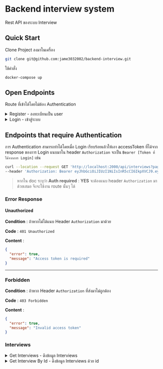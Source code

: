 # Backend interview system

Rest API ของระบบ Interview

## Quick Start

Clone Project ลงมาในเครื่อง

```sh
git clone git@github.com:jame3032002/backend-interview.git
```

ใช้คำสั่ง

```sh
docker-compose up
```

## Open Endpoints

Route ที่เข้าได้โดยไม่ต้อง Authentication

<details>
  <summary>Register - ลงทะเบียนเป็น user</summary>

## Register

สำหรับลงทะเบียนเป็น user เพื่อใช้งานระบบ

**URL** : `/api/users`

**Method** : `POST`

**Auth required** : NO

**Data constraints**

```json
{
  "name": "ข้อมูลเป็น String",
  "email": "ต้องถูก Format ของ email address",
  "password": "ต้องมากกว่า 8 ตัวอักษรและประกอบไปด้วย ตัวเล็ก ตัวใหญ่ ตัวเลข และอักขระพิเศษ"
}
```

**Data example**

```json
{
  "name": "วันเดอร์วูแมน",
  "email": "user4@robinhood.co.th",
  "password": "Password1!"
}
```

## Success Response

**Code** : `201 Created`

**Content example**

```json
{
  "success": true,
  "user": {
    "email": "user4@robinhood.co.th",
    "name": "วันเดอร์วูแมน",
    "_id": "65d07b072bb274bc40edc356",
    "createdAt": "2024-02-17T09:23:19.874Z",
    "updatedAt": "2024-02-17T09:23:19.874Z",
    "__v": 0
  }
}
```

## Error Response

### Invalid parameters

**Condition** : ถ้าไม่ได้ส่ง `name` หรือ `email` หรือ `password` ไป

**Code** : `400 BAD REQUEST`

**Content** :

```json
{
  "error": true,
  "message": "Invalid parameters"
}
```

<hr />

### Invalid email format

**Condition** : ถ้า `email` ผิด format

**Code** : `400 BAD REQUEST`

**Content** :

```json
{
  "error": true,
  "message": "Invalid email format"
}
```

<hr />

### Invalid password format

**Condition** : ถ้า `password` ไม่ได้ประกอบไปด้วย ตัวอักษรเล็ก ตัวอักษรใหญ่ ตัวเลข และอักขระพิเศษ หรือน้อยกว่า 8 ตัวอักษร

**Code** : `400 BAD REQUEST`

**Content** :

```json
{
  "error": true,
  "message": "Password must contain uppercase, lowercase, integer, special character and more than 8 characters"
}
```

<hr />

### Email already exists

**Condition** : ถ้า `email` ที่ส่งมามีอยู่แล้วในระบบ

**Code** : `400 BAD REQUEST`

**Content** :

```json
{
  "error": true,
  "message": "This email has already exists"
}
```

</details>

<details>
  <summary>Login - เข้าสู่ระบบ</summary>

## Login

สำหรับ Login ใช้งานระบบ

**URL** : `/api/users/login`

**Method** : `POST`

**Auth required** : NO

**Data constraints**

```json
{
  "email": "ต้องถูก Format ของ email address",
  "password": "เป็น String"
}
```

**Data example**

```json
{
  "email": "user4@robinhood.co.th",
  "password": "Password1!"
}
```

## Success Response

**Code** : `200 OK`

**Content example**

```json
{
  "success": true,
  "user": {
    "_id": "65d07b072bb274bc40edc356",
    "email": "user4@robinhood.co.th",
    "name": "วันเดอร์วูแมน",
    "createdAt": "2024-02-17T09:23:19.874Z",
    "updatedAt": "2024-02-17T09:23:19.874Z",
    "__v": 0
  },
  "accessToken": "eyJhbGciOiJIUzI1NiIsInR5cCI6IkpXVCJ9.eyJ1c2VySWQiOiI2NWQwN2IwNzJiYjI3NGJjNDBlZGMzNTYiLCJlbWFpbCI6InVzZXI0QHJvYmluaG9vZC5jby50aCIsIm5hbWUiOiLguKfguLHguJnguYDguJTguK3guKPguYzguKfguLnguYHguKHguJkiLCJyb2xlIjoidXNlciIsImlhdCI6MTcwODE2MzUxOCwiZXhwIjoxNzM5Njk5NTE4fQ.Rsj6OUIMLBsABlG2k4fZ-PHyNvg6A6HoT4pxaagq-2U"
}
```

## Error Response

### Invalid parameters

**Condition** : ถ้าไม่ได้ส่ง `email` หรือ `password` ไป

**Code** : `400 BAD REQUEST`

**Content** :

```json
{
  "error": true,
  "message": "Invalid parameters"
}
```

<hr />

### Invalid parameters

**Condition** : ถ้าไม่ได้ส่ง `email` หรือ `password` ไป

**Code** : `400 BAD REQUEST`

**Content** :

```json
{
  "error": true,
  "message": "Invalid parameters"
}
```

<hr />

### Invalid email or password

**Condition** : ถ้าหาก `email` หรือ `password` ไม่ถูกต้อง

**Code** : `401 Unauthorized`

**Content** :

```json
{
  "success": false,
  "message": "Invalid email or password"
}
```

</details>

## Endpoints that require Authentication

การ Authentication สามารถทำได้โดยเมื่อ Login เรียบร้อยแล้วให้เอา accessToken ที่ได้จาก response ของการ Login แนบมาใน header `Authorization` จะเป็น `Bearer [Token ที่ได้จากการ Login]` เช่น

```sh
curl --location --request GET 'http://localhost:2000/api/interviews?page=1&limit=3' \
--header 'Authorization: Bearer eyJhbGciOiJIUzI1NiIsInR5cCI6IkpXVCJ9.eyJ1c2VySWQiOiI2NWNmYTE4NmQwMGRjZDEzYjMxMWZjNGEiLCJlbWFpbCI6InVzZXIyQHJvYmluaG9vZC5jby50aCIsIm5hbWUiOiLguYHguJrguJfguYHguKHguJkiLCJyb2xlIjoidXNlciIsImlhdCI6MTcwODE1Njc3MiwiZXhwIjoxNzA4MTU3NjcyfQ.pwwwt7GwnY1BI70xLqzcqSEoscbDxszdXvIrCjy-WiE'
```

> หากใน doc ระบุว่า **Auth required** : **YES** จะต้องแนบ header `Authorization` มาด้วยเสมอ จึงจะใช้งาน route นั้นๆ ได้

### Error Response

#### Unauthorized

**Condition** : ถ้าหากไม่ได้แนบ Header `Authorization` มาด้วย

**Code** : `401 Unauthorized`

**Content** :

```json
{
  "error": true,
  "message": "Access token is required"
}
```

<hr />

### Forbidden

**Condition** : ถ้าหาก Header `Authorization` ที่ส่งมาไม่ถูกต้อง

**Code** : `403 Forbidden`

**Content** :

```json
{
  "error": true,
  "message": "Invalid access token"
}
```

### Interviews

<details>
  <summary>Get Interviews - ดึงข้อมูล Interviews</summary>

## Get Interviews

เป็น Route สำหรับดึงข้อมูลมาทำ List ของ Card ที่แสดงข้อมูล Interview ดังรูปด้านล่าง

![UX/UI List ของ Card ที่แสดงข้อมูล Interview](https://github.com/jame3032002/backend-interview/assets/8217160/860d2a00-634c-4bf7-9dd1-b5b5219d1f14)

**URL** : `/api/interviews`

**Method** : `GET`

> สามารถระบุ query เพิ่มเติมได้ 2 ค่าคือ `limit` และ `page`
>
> - page จะมีค่า default เป็น 1
> - limit จะมีค่า default เป็น 5

**Auth required** : YES

## Success Response

**Code** : `200 OK`

**Content example**

```json
{
  "success": true,
  "interviews": [
    {
      "_id": "65d061949166d015d47dee80",
      "title": "นัดสัมภาษณ์งาน 1",
      "description": "Lorem ipsum dolor sit amet, consectetur adipiscing elit, sed do eiusmod tempor incididunt ut labore et dolore magna aliqua. In vitae turpis massa sed elementum tempus egestas sed sed. Pulvinar neque laoreet suspendisse interdum consectetur libero. Ut lectus arcu bibendum at varius vel. Feugiat in ante metus dictum at tempor commodo ullamcorpera. Lacinia at quis risus sed. Adipiscing bibendum est ultricies integer quis auctor elit sed vulputate. Nulla aliquet enim tortor at auctor urna nunc.",
      "status": "To Do",
      "createdBy": "65cfa17ad00dcd13b311fc47",
      "isArchive": false,
      "createdAt": "2023-01-01T03:00:00.696Z",
      "updatedAt": "2023-01-01T04:00:00.696Z",
      "name": "โรบินฮู้ด"
    },
    {
      "_id": "65d061979166d015d47dee82",
      "title": "นัดสัมภาษณ์งาน 2",
      "description": "Lorem ipsum dolor sit amet, consectetur adipiscing elit, sed do eiusmod tempor incididunt ut labore et dolore magna aliqua. In vitae turpis massa sed elementum tempus egestas sed sed. Pulvinar neque laoreet suspendisse interdum consectetur libero. Ut lectus arcu bibendum at varius vel. Feugiat in ante metus dictum at tempor commodo ullamcorpera. Lacinia at quis risus sed. Adipiscing bibendum est ultricies integer quis auctor elit sed vulputate. Nulla aliquet enim tortor at auctor urna nunc.",
      "status": "To Do",
      "createdBy": "65cfa17ad00dcd13b311fc47",
      "isArchive": false,
      "createdAt": "2023-01-01T08:00:00.816Z",
      "updatedAt": "2023-01-01T08:00:00.816Z",
      "name": "โรบินฮู้ด"
    },
    {
      "_id": "65d0619b9166d015d47dee84",
      "title": "นัดสัมภาษณ์งาน 3",
      "description": "Lorem ipsum dolor sit amet, consectetur adipiscing elit, sed do eiusmod tempor incididunt ut labore et dolore magna aliqua. In vitae turpis massa sed elementum tempus egestas sed sed. Pulvinar neque laoreet suspendisse interdum consectetur libero. Ut lectus arcu bibendum at varius vel. Feugiat in ante metus dictum at tempor commodo ullamcorpera. Lacinia at quis risus sed. Adipiscing bibendum est ultricies integer quis auctor elit sed vulputate. Nulla aliquet enim tortor at auctor urna nunc.",
      "status": "To Do",
      "createdBy": "65cfa17ad00dcd13b311fc47",
      "isArchive": false,
      "createdAt": "2023-01-02T03:00:00.553Z",
      "updatedAt": "2023-01-02T03:00:00.553Z",
      "name": "โรบินฮู้ด"
    },
    {
      "_id": "65d064b99166d015d47dee93",
      "title": "นัดสัมภาษณ์งาน 4",
      "description": "Lorem ipsum dolor sit amet, consectetur adipiscing elit, sed do eiusmod tempor incididunt ut labore et dolore magna aliqua. In vitae turpis massa sed elementum tempus egestas sed sed. Pulvinar neque laoreet suspendisse interdum consectetur libero. Ut lectus arcu bibendum at varius vel. Feugiat in ante metus dictum at tempor commodo ullamcorpera. Lacinia at quis risus sed. Adipiscing bibendum est ultricies integer quis auctor elit sed vulputate. Nulla aliquet enim tortor at auctor urna nunc.",
      "status": "To Do",
      "createdBy": "65cfa19ad00dcd13b311fc4d",
      "isArchive": false,
      "createdAt": "2023-01-03T07:48:09.519Z",
      "updatedAt": "2023-01-03T07:48:09.519Z",
      "name": "แคทวูแมน"
    },
    {
      "_id": "65d064bc9166d015d47dee95",
      "title": "นัดสัมภาษณ์งาน 5",
      "description": "Lorem ipsum dolor sit amet, consectetur adipiscing elit, sed do eiusmod tempor incididunt ut labore et dolore magna aliqua. In vitae turpis massa sed elementum tempus egestas sed sed. Pulvinar neque laoreet suspendisse interdum consectetur libero. Ut lectus arcu bibendum at varius vel. Feugiat in ante metus dictum at tempor commodo ullamcorpera. Lacinia at quis risus sed. Adipiscing bibendum est ultricies integer quis auctor elit sed vulputate. Nulla aliquet enim tortor at auctor urna nunc.",
      "status": "To Do",
      "createdBy": "65cfa19ad00dcd13b311fc4d",
      "isArchive": false,
      "createdAt": "2023-02-17T13:00:12.789Z",
      "updatedAt": "2023-02-17T13:00:12.789Z",
      "name": "แคทวูแมน"
    }
  ],
  "info": {
    "totalResults": 8,
    "isNextPage": true,
    "currentPage": 1,
    "limit": 5
  }
}
```

> จากรูป UX/UI ก่อนหน้า ถ้าหากกดปุ่ม `See more` ให้เรียก API route เดิมนี้โดยจะต้องระบุ page ส่งมาด้วย เพื่อโหลด List ของ Interviews เพิ่มเติม เช่น http://localhost:2000/api/interviews?page=2

</details>

<details>
  <summary>Get Interview By Id - ดึงข้อมูล Interviews ด้วย id</summary>

## Get Interview By Id

เป็น Route สำหรับดึงข้อมูล Interview ด้วย Id ใช้สำหรับดึงข้อมูลเพื่อดูข้อมูล Interview หรือดึงข้อมูลเพื่อจะแก้ไขข้อมูลของ Interview ใช้กับ UX/UI ในส่วนการคลิกที่ Card เพื่อดู detail ดังรูปด้านล่างนี้

![UX/UI เมื่อกดที่ Card เพื่อดู detail](https://github.com/jame3032002/backend-interview/assets/8217160/571cc064-9d04-41f7-96cf-d68ea166128d)

**URL** : `/api/interviews/:interviewId`

**Method** : `GET`

> สามารถระบุ query เพิ่มเติมได้ คือ `include=comments`
> ถ้าหากระบุจะมี comments แสดงขึ้นมาด้วย

**Auth required** : YES

## Success Response (?include=comments)

**Code** : `200 OK`

**Content example**

```json
{
  "success": true,
  "interview": {
    "_id": "65d061949166d015d47dee80",
    "title": "นัดสัมภาษณ์งาน 1",
    "description": "Lorem ipsum dolor sit amet, consectetur adipiscing elit, sed do eiusmod tempor incididunt ut labore et dolore magna aliqua. In vitae turpis massa sed elementum tempus egestas sed sed. Pulvinar neque laoreet suspendisse interdum consectetur libero. Ut lectus arcu bibendum at varius vel. Feugiat in ante metus dictum at tempor commodo ullamcorpera. Lacinia at quis risus sed. Adipiscing bibendum est ultricies integer quis auctor elit sed vulputate. Nulla aliquet enim tortor at auctor urna nunc.",
    "status": "To Do",
    "createdBy": "65cfa17ad00dcd13b311fc47",
    "isArchive": false,
    "edited": [
      {
        "title": "นัดสัมภาษณ์งาน 1-1",
        "description": "1-1-Lorem ipsum dolor sit amet, consectetur adipiscing elit, sed do eiusmod tempor incididunt ut labore et dolore magna aliqua. In vitae turpis massa sed elementum tempus egestas sed sed. Pulvinar neque laoreet suspendisse interdum consectetur libero. Ut lectus arcu bibendum at varius vel. Feugiat in ante metus dictum at tempor commodo ullamcorpera. Lacinia at quis risus sed. Adipiscing bibendum est ultricies integer quis auctor elit sed vulputate. Nulla aliquet enim tortor at auctor urna nunc.",
        "status": "To Do",
        "createdAt": "2023-01-01T03:10:00.696Z",
        "_id": "65d067709e8c3fb440e39d2c"
      },
      {
        "title": "นัดสัมภาษณ์งาน 1-2",
        "description": "1-2-Lorem ipsum dolor sit amet, consectetur adipiscing elit, sed do eiusmod tempor incididunt ut labore et dolore magna aliqua. In vitae turpis massa sed elementum tempus egestas sed sed. Pulvinar neque laoreet suspendisse interdum consectetur libero. Ut lectus arcu bibendum at varius vel. Feugiat in ante metus dictum at tempor commodo ullamcorper a. Lacinia at quis risus sed. Adipiscing bibendum est ultricies integer quis auctor elit sed vulputate. Nulla aliquet enim tortor at auctor urna nunc.",
        "status": "Done",
        "createdAt": "2023-01-01T03:12:00.696Z",
        "_id": "65d0677a9e8c3fb440e39d30"
      },
      {
        "title": "นัดสัมภาษณ์งาน 1-3",
        "description": "1-3-Lorem ipsum dolor sit amet, consectetur adipiscing elit, sed do eiusmod tempor incididunt ut labore et dolore magna aliqua. In vitae turpis massa sed elementum tempus egestas sed sed. Pulvinar neque laoreet suspendisse interdum consectetur libero. Ut lectus arcu bibendum at varius vel. Feugiat in ante metus dictum at tempor commodo ullamcorper a. Lacinia at quis risus sed. Adipiscing bibendum est ultricies integer quis auctor elit sed vulputate. Nulla aliquet enim tortor at auctor urna nunc.",
        "status": "Done",
        "createdAt": "2023-01-01T03:20:00.696Z",
        "_id": "65d0677f9e8c3fb440e39d35"
      }
    ],
    "createdAt": "2023-01-01T03:00:00.696Z",
    "updatedAt": "2023-01-01T04:00:00.696Z",
    "name": "โรบินฮู้ด",
    "email": "user1@robinhood.co.th"
  },
  "comments": [
    {
      "_id": "65d062a99166d015d47dee8f",
      "interviewId": "65d061949166d015d47dee80",
      "comment": "Lorem ipsum dolor sit amet, consectetur adipiscing elit, sed do eiusmod tempor incididunt ut labore et dolore magna aliqua.",
      "createdBy": "65cfa186d00dcd13b311fc4a",
      "createdAt": "2024-02-17T07:39:21.161Z",
      "name": "แบทแมน",
      "email": "user2@robinhood.co.th"
    },
    {
      "_id": "65d062a19166d015d47dee8c",
      "interviewId": "65d061949166d015d47dee80",
      "comment": "Lorem ipsum dolor sit amet, consectetur adipiscing elit, sed do eiusmod tempor incididunt ut labore et dolore magna aliqua.",
      "createdBy": "65cfa19ad00dcd13b311fc4d",
      "createdAt": "2024-02-17T07:39:13.363Z",
      "name": "แคทวูแมน",
      "email": "user3@robinhood.co.th"
    },
    {
      "_id": "65d062469166d015d47dee88",
      "interviewId": "65d061949166d015d47dee80",
      "comment": "Lorem ipsum dolor sit amet, consectetur adipiscing elit, sed do eiusmod tempor incididunt ut labore et dolore magna aliqua.",
      "createdBy": "65cfa186d00dcd13b311fc4a",
      "createdAt": "2024-02-17T07:37:42.492Z",
      "name": "แบทแมน",
      "email": "user2@robinhood.co.th"
    }
  ]
}
```

## Success Response (กรณีไม่ได้ระบุ query เพิ่มเติม)

**Code** : `200 OK`

**Content example**

```json
{
  "success": true,
  "interview": {
    "_id": "65d061949166d015d47dee80",
    "title": "นัดสัมภาษณ์งาน 1",
    "description": "Lorem ipsum dolor sit amet, consectetur adipiscing elit, sed do eiusmod tempor incididunt ut labore et dolore magna aliqua. In vitae turpis massa sed elementum tempus egestas sed sed. Pulvinar neque laoreet suspendisse interdum consectetur libero. Ut lectus arcu bibendum at varius vel. Feugiat in ante metus dictum at tempor commodo ullamcorpera. Lacinia at quis risus sed. Adipiscing bibendum est ultricies integer quis auctor elit sed vulputate. Nulla aliquet enim tortor at auctor urna nunc.",
    "status": "To Do",
    "createdBy": "65cfa17ad00dcd13b311fc47",
    "isArchive": false,
    "edited": [
      {
        "title": "นัดสัมภาษณ์งาน 1-1",
        "description": "1-1-Lorem ipsum dolor sit amet, consectetur adipiscing elit, sed do eiusmod tempor incididunt ut labore et dolore magna aliqua. In vitae turpis massa sed elementum tempus egestas sed sed. Pulvinar neque laoreet suspendisse interdum consectetur libero. Ut lectus arcu bibendum at varius vel. Feugiat in ante metus dictum at tempor commodo ullamcorpera. Lacinia at quis risus sed. Adipiscing bibendum est ultricies integer quis auctor elit sed vulputate. Nulla aliquet enim tortor at auctor urna nunc.",
        "status": "To Do",
        "createdAt": "2023-01-01T03:10:00.696Z",
        "_id": "65d067709e8c3fb440e39d2c"
      },
      {
        "title": "นัดสัมภาษณ์งาน 1-2",
        "description": "1-2-Lorem ipsum dolor sit amet, consectetur adipiscing elit, sed do eiusmod tempor incididunt ut labore et dolore magna aliqua. In vitae turpis massa sed elementum tempus egestas sed sed. Pulvinar neque laoreet suspendisse interdum consectetur libero. Ut lectus arcu bibendum at varius vel. Feugiat in ante metus dictum at tempor commodo ullamcorper a. Lacinia at quis risus sed. Adipiscing bibendum est ultricies integer quis auctor elit sed vulputate. Nulla aliquet enim tortor at auctor urna nunc.",
        "status": "Done",
        "createdAt": "2023-01-01T03:12:00.696Z",
        "_id": "65d0677a9e8c3fb440e39d30"
      },
      {
        "title": "นัดสัมภาษณ์งาน 1-3",
        "description": "1-3-Lorem ipsum dolor sit amet, consectetur adipiscing elit, sed do eiusmod tempor incididunt ut labore et dolore magna aliqua. In vitae turpis massa sed elementum tempus egestas sed sed. Pulvinar neque laoreet suspendisse interdum consectetur libero. Ut lectus arcu bibendum at varius vel. Feugiat in ante metus dictum at tempor commodo ullamcorper a. Lacinia at quis risus sed. Adipiscing bibendum est ultricies integer quis auctor elit sed vulputate. Nulla aliquet enim tortor at auctor urna nunc.",
        "status": "Done",
        "createdAt": "2023-01-01T03:20:00.696Z",
        "_id": "65d0677f9e8c3fb440e39d35"
      }
    ],
    "createdAt": "2023-01-01T03:00:00.696Z",
    "updatedAt": "2023-01-01T04:00:00.696Z",
    "name": "โรบินฮู้ด",
    "email": "user1@robinhood.co.th"
  }
}
```

> **เพิ่มเติม** ในการ GET interview by id จะมีข้อมูล Edited ติดมาด้วย ซึ่งจะเอาไปใช้กับส่วนที่กดดูประวัติการแก้ไข

</details>
